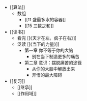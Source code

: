 - [[算法]]
	- 数组
		- [[11 盛最多水的容器]]
		- [[15 三数之和]]
- [[读书]]
	- 看完 [[《天才在左，疯子在右》]]
	- 泛读 [[《当下的力量》]]
		- 第一章 你不等于你的大脑
			- 别在当下制造更多的痛苦
		- 第二章 意识：摆脱痛苦的途径
			- 从你的大脑中解放出来
			- 开悟的最大障碍
- [[复习]]
	- [[继承]]
	- [[作用域]]